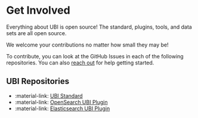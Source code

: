 # Get Involved

Everything about UBI is open source! The standard, plugins, tools, and data sets are all open source.

We welcome your contributions no matter how small they may be!

To contribute, you can look at the GitHub Issues in each of the following repositories. You can also [reach out](help.md) for help getting started.

## UBI Repositories

* :material-link: [UBI Standard](https://github.com/o19s/ubi)
* :material-link: [OpenSearch UBI Plugin](https://github.com/opensearch-project/user-behavior-insights)
* :material-link: [Elasticsearch UBI Plugin](https://github.com/o19s/user-behavior-insights-elasticsearch)

